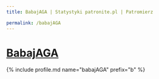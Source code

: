 ```yaml
---
title: BabajAGA | Statystyki patronite.pl | Patromierz

permalink: /babajAGA
---
```


# [BabajAGA](https://patronite.pl/babajAGA)

{% include profile.md name="babajAGA" prefix="b" %}
